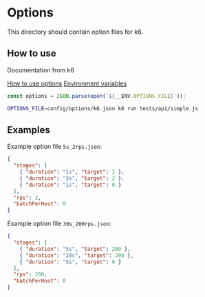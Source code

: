 # Options
This directory should contain option files for k6. 

## How to use
Documentation from k6

[How to use options](https://k6.io/docs/using-k6/k6-options/how-to/)
[Environment variables](https://k6.io/docs/using-k6/environment-variables/)


```javascript
const options = JSON.parse(open(`${__ENV.OPTIONS_FILE}`));
```

```bash
OPTIONS_FILE=config/options/k6.json k6 run tests/api/simple.js
```


## Examples
Example option file `5s_2rps.json`:

```json
{
  "stages": [
    { "duration": "1s", "target": 2 },
    { "duration": "3s", "target": 2 },
    { "duration": "1s", "target": 0 }
  ],
  "rps": 2,
  "batchPerHost": 0
}
```

Example option file `30s_200rps.json`:

```json
{
  "stages": [
    { "duration": "5s", "target": 200 },
    { "duration": "20s", "target": 200 },
    { "duration": "5s", "target": 0 }
  ],
  "rps": 200,
  "batchPerHost": 0
}
```
